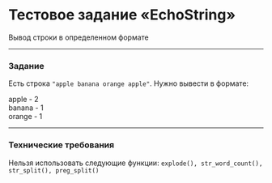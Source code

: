 # Тестовое задание «EchoString»
Вывод строки в определенном формате
***

### Задание
Есть строка `"apple banana orange apple"`. Нужно вывести в формате:

apple - 2  
banana - 1  
orange - 1
***

### Технические требования
Нельзя использовать следующие функции:
`explode(), str_word_count(), str_split(), preg_split()`
